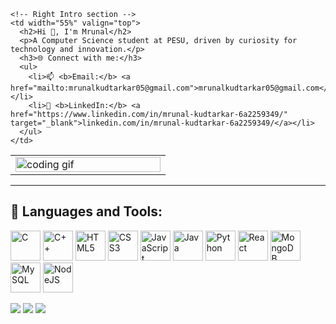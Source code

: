 <table>
  <tr>
    <!-- Left GIF section -->
    <td width="45%">
      <img src="https://cdn.dribbble.com/users/1162077/screenshots/3848914/programmer.gif" width="100%" alt="coding gif">
    </td>
    
    <!-- Right Intro section -->
    <td width="55%" valign="top">
      <h2>Hi 👋, I'm Mrunal</h2>
      <p>A Computer Science student at PESU, driven by curiosity for technology and innovation.</p>
      <h3>🌐 Connect with me:</h3>
      <ul>
        <li>📫 <b>Email:</b> <a href="mailto:mrunalkudtarkar05@gmail.com">mrunalkudtarkar05@gmail.com</a></li>
        <li>🔵 <b>LinkedIn:</b> <a href="https://www.linkedin.com/in/mrunal-kudtarkar-6a2259349/" target="_blank">linkedin.com/in/mrunal-kudtarkar-6a2259349/</a></li>
      </ul>
    </td>
  </tr>
</table>

---

## 🧠 Languages and Tools:

<p align="left">
  <!-- Core Languages -->
  <img src="https://raw.githubusercontent.com/danielcranney/readme-generator/main/public/icons/skills/c-colored.svg" width="48" height="48" alt="C" />
  <img src="https://raw.githubusercontent.com/danielcranney/readme-generator/main/public/icons/skills/cplusplus-colored.svg" width="48" height="48" alt="C++" />
  <img src="https://raw.githubusercontent.com/danielcranney/readme-generator/main/public/icons/skills/html5-colored.svg" width="48" height="48" alt="HTML5" />
  <img src="https://raw.githubusercontent.com/danielcranney/readme-generator/main/public/icons/skills/css3-colored.svg" width="48" height="48" alt="CSS3" />
  <img src="https://raw.githubusercontent.com/danielcranney/readme-generator/main/public/icons/skills/javascript-colored.svg" width="48" height="48" alt="JavaScript" />
  <img src="https://raw.githubusercontent.com/danielcranney/readme-generator/main/public/icons/skills/java-colored.svg" width="48" height="48" alt="Java" />
  <img src="https://raw.githubusercontent.com/danielcranney/readme-generator/main/public/icons/skills/python-colored.svg" width="48" height="48" alt="Python" />
  <img src="https://raw.githubusercontent.com/danielcranney/readme-generator/main/public/icons/skills/react-colored.svg" width="48" height="48" alt="React" />
  <img src="https://raw.githubusercontent.com/danielcranney/readme-generator/main/public/icons/skills/mongodb-colored.svg" width="48" height="48" alt="MongoDB" />
  <img src="https://raw.githubusercontent.com/danielcranney/readme-generator/main/public/icons/skills/mysql-colored.svg" width="48" height="48" alt="MySQL" />
  <img src="https://raw.githubusercontent.com/danielcranney/readme-generator/main/public/icons/skills/nodejs-colored.svg" width="48" height="48" alt="NodeJS" />
</p>

<p align="left">
  <img src="https://img.shields.io/badge/arm-ARM%20Assembly-blue?style=for-the-badge&logo=arm" />
  <img src="https://img.shields.io/badge/Socket%20Programming-00599C?style=for-the-badge&logo=socket.io&logoColor=white" />
  <img src="https://img.shields.io/badge/Cisco%20Packet%20Tracer-1BA0D7?style=for-the-badge&logo=cisco&logoColor=white" />
</p>
